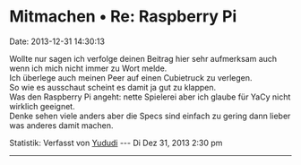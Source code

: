 Mitmachen • Re: Raspberry Pi
============================

Date: 2013-12-31 14:30:13

Wollte nur sagen ich verfolge deinen Beitrag hier sehr aufmerksam auch
wenn ich mich nicht immer zu Wort melde.\
Ich überlege auch meinen Peer auf einen Cubietruck zu verlegen.\
So wie es ausschaut scheint es damit ja gut zu klappen.\
Was den Raspberry Pi angeht: nette Spielerei aber ich glaube für YaCy
nicht wirklich geeignet.\
Denke sehen viele anders aber die Specs sind einfach zu gering dann
lieber was anderes damit machen.

Statistik: Verfasst von
[Yududi](http://forum.yacy-websuche.de/memberlist.php?mode=viewprofile&u=9077)
--- Di Dez 31, 2013 2:30 pm

------------------------------------------------------------------------
